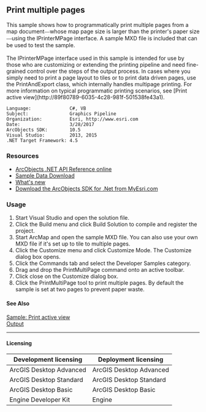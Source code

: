 ## Print multiple pages

  <div xmlns="http://www.w3.org/1999/xhtml">This sample shows how to programmatically print multiple pages from a map document<font face="Verdana">—</font>whose map page size is larger than the printer's paper size<font face="Verdana">—</font>using the IPrinterMPage interface. A sample MXD file is included that can be used to test the sample.</div>
  <div xmlns="http://www.w3.org/1999/xhtml"> </div>
  <div xmlns="http://www.w3.org/1999/xhtml">The IPrinterMPage interface used in this sample is intended for use by those who are customizing or extending the printing pipeline and need fine-grained control over the steps of the output process. In cases where you simply need to print a page layout to tiles or to print data driven pages, use the PrintAndExport class, which internally handles multipage printing. For more information on typical programmatic printing scenarios, see [Print active view](http://89f80789-6035-4c28-981f-501538fe43a1).</div>  


<!-- TODO: Fill this section below with metadata about this sample-->
```
Language:              C#, VB
Subject:               Graphics Pipeline
Organization:          Esri, http://www.esri.com
Date:                  3/28/2017
ArcObjects SDK:        10.5
Visual Studio:         2013, 2015
.NET Target Framework: 4.5
```

### Resources

* [ArcObjects .NET API Reference online](http://desktop.arcgis.com/en/arcobjects/latest/net/webframe.htm)  
* [Sample Data Download](../../releases)  
* [What's new](http://desktop.arcgis.com/en/arcobjects/latest/net/webframe.htm#05247c04-bfd9-4e36-ae09-bc6e833c3b14.htm)  
* [Download the ArcObjects SDK for .Net from MyEsri.com](https://my.esri.com/)  

### Usage
1. Start Visual Studio and open the solution file.  
1. Click the Build menu and click Build Solution to compile and register the project.  
1. Start ArcMap and open the sample MXD file. You can also use your own MXD file if it's set up to tile to multiple pages.  
1. Click the Customize menu and click Customize Mode. The Customize dialog box opens.  
1. Click the Commands tab and select the Developer Samples category.  
1. Drag and drop the PrintMultiPage command onto an active toolbar.  
1. Click close on the Customize dialog box.  
1. Click the PrintMultiPage tool to print multiple pages. By default the sample is set at two pages to prevent paper waste.  







#### See Also  
[Sample: Print active view](../../../Net/GraphicsPipeline/PrintActiveView)  
[Output](http://desktop.arcgis.com/search/?q=Output&p=0&language=en&product=arcobjects-sdk-dotnet&version=&n=15&collection=help)  


---------------------------------

#### Licensing  
| Development licensing | Deployment licensing | 
| ------------- | ------------- | 
| ArcGIS Desktop Advanced | ArcGIS Desktop Advanced |  
| ArcGIS Desktop Standard | ArcGIS Desktop Standard |  
| ArcGIS Desktop Basic | ArcGIS Desktop Basic |  
| Engine Developer Kit | Engine |  


